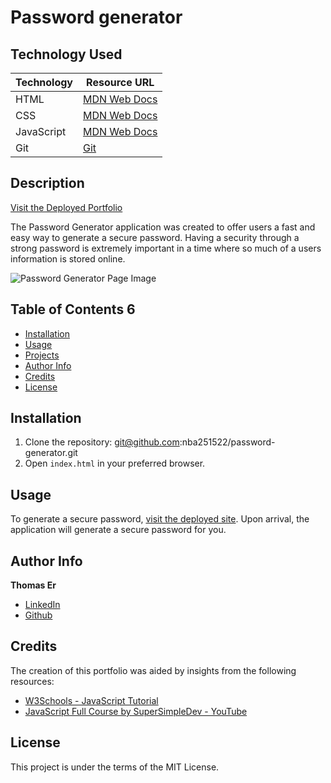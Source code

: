 # Password generator

## Technology Used

| Technology | Resource URL |
|------------|--------------|
| HTML | [MDN Web Docs](https://developer.mozilla.org/en-US/docs/Web/HTML) |
| CSS  | [MDN Web Docs](https://developer.mozilla.org/en-US/docs/Web/CSS) |
| JavaScript | [MDN Web Docs](https://developer.mozilla.org/en-US/docs/Web/JavaScript) |
| Git  | [Git](https://git-scm.com/) |

## Description

[Visit the Deployed Portfolio](https://nba251522.github.io/password-generator/)

The Password Generator application was created to offer users a fast and easy way to generate a secure password. Having a security through a strong password is extremely important in a time where so much of a users information is stored online.

![Password Generator Page Image](Develop/images/Webpage_snip.PNG)

## Table of Contents                                                                                                                        6      
- [Installation](#installation)                                         
- [Usage](#usage)
- [Projects](#projects)
- [Author Info](#author-info)
- [Credits](#credits)
- [License](#license)

## Installation

1. Clone the repository: git@github.com:nba251522/password-generator.git
2. Open `index.html` in your preferred browser.

## Usage                                                                            

To generate a secure password, [visit the deployed site](https://nba251522.github.io/thomas-er-porfolio/). Upon arrival, the application will generate a secure password for you.

## Author Info

**Thomas Er**
- [LinkedIn](https://www.linkedin.com/in/thomas-er-9b77321b9)
- [Github](https://github.com/nba251522)

## Credits

The creation of this portfolio was aided by insights from the following resources:

- [W3Schools - JavaScript Tutorial](https://www.w3schools.com/js/)
- [JavaScript Full Course by SuperSimpleDev - YouTube](https://www.youtube.com/watch?v=SBmSRK3feww)

## License

This project is under the terms of the MIT License.